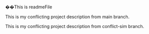 ��T h i s   i s   r e a d m e F i l e 
 
 

This is my conflicting project description from main branch.


This is my conflicting project description from conflict-sim branch.
